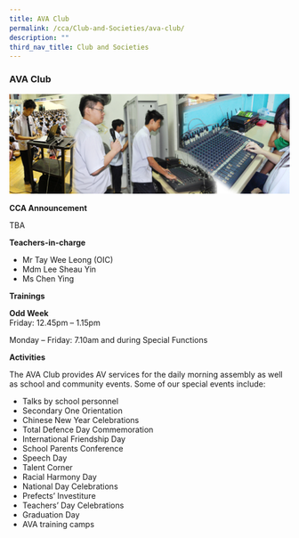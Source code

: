 ```yaml
---
title: AVA Club
permalink: /cca/Club-and-Societies/ava-club/
description: ""
third_nav_title: Club and Societies
---
```

### AVA Club

<img src="/images/cca1.png" style="width:90%, align:left">

**CCA Announcement**

TBA

**Teachers-in-charge**

*   Mr Tay Wee Leong&nbsp;(OIC)
*   Mdm Lee Sheau Yin
*   Ms Chen Ying

**Trainings**

**Odd Week**  
Friday:  12.45pm – 1.15pm

Monday – Friday: 7.10am and during Special Functions

**Activities**

The AVA Club provides AV services for the daily morning assembly as well as school and community events. Some of our special events include:

*   Talks by school personnel
*   Secondary One Orientation
*   Chinese New Year Celebrations
*   Total Defence Day Commemoration
*   International Friendship Day
*   School Parents Conference
*   Speech Day
*   Talent Corner
*   Racial Harmony Day
*   National Day Celebrations
*   Prefects’ Investiture
*   Teachers’ Day Celebrations
*   Graduation Day
*   AVA training camps